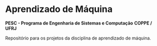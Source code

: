 # Aprendizado de Máquina
**PESC - Programa de Engenharia de Sistemas e Computação**
**COPPE / UFRJ**

Repositório para os projetos da disciplina de aprendizado de máquina.
